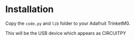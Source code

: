 # Installation

Copy the `code.py` and `lib` folder to your Adafruit TrinketM0.

This will be the USB device which appears as CIRCUITPY
